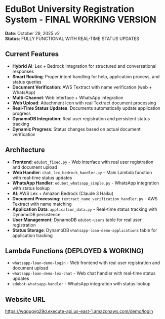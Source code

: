 # EduBot University Registration System - FINAL WORKING VERSION

**Date**: October 29, 2025 v2  
**Status**: FULLY FUNCTIONAL WITH REAL-TIME STATUS UPDATES

## Current Features
- **Hybrid AI**: Lex + Bedrock integration for structured and conversational responses
- **Smart Routing**: Proper intent handling for help, application process, and status queries
- **Document Verification**: AWS Textract with name verification (web + WhatsApp)
- **Multi-Channel**: Web interface + WhatsApp integration
- **Web Upload**: Attachment icon with real Textract document processing
- **Real-Time Status Updates**: Documents automatically update application progress
- **DynamoDB Integration**: Real user registration and persistent status tracking
- **Dynamic Progress**: Status changes based on actual document verification

## Architecture
- **Frontend**: `edubot_fixed.py` - Web interface with real user registration and document upload
- **Web Handler**: `chat_lex_bedrock_handler.py` - Main Lambda function with real-time status updates
- **WhatsApp Handler**: `edubot_whatsapp_simple.py` - WhatsApp integration with status lookup
- **AI**: AWS Lex + Amazon Bedrock (Claude 3 Haiku)
- **Document Processing**: `textract_name_verification_handler.py` - AWS Textract with name matching
- **Application Data**: `application_data.py` - Real-time status tracking with DynamoDB persistence
- **User Management**: DynamoDB `edubot-users` table for real user registration
- **Status Storage**: DynamoDB `whatsapp-loan-demo-applications` table for application tracking

## Lambda Functions (DEPLOYED & WORKING)
- `whatsapp-loan-demo-login` - Web frontend with real user registration and document upload
- `whatsapp-loan-demo-lex-chat` - Web chat handler with real-time status updates
- `edubot-whatsapp-handler` - WhatsApp integration with status lookup

## Website URL
https://wqgugyg29d.execute-api.us-east-1.amazonaws.com/demo/login

